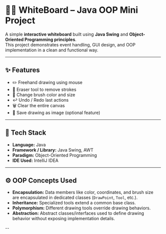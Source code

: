 
# 🧑‍💻 WhiteBoard – Java OOP Mini Project

A simple **interactive whiteboard** built using **Java Swing** and **Object-Oriented Programming principles**.  
This project demonstrates event handling, GUI design, and OOP implementation in a clean and functional way.

---

## ✨ Features
- ✏️ Freehand drawing using mouse  
- 🧹 Eraser tool to remove strokes  
- 🎨 Change brush color and size  
- ↩️ Undo / Redo last actions  
- 🗑️ Clear the entire canvas  
- 💾 Save drawing as image (optional feature)

---

## 🧱 Tech Stack
- **Language:** Java  
- **Framework / Library:** Java Swing, AWT  
- **Paradigm:** Object-Oriented Programming  
- **IDE Used:** IntelliJ IDEA

---

## ⚙️ OOP Concepts Used
- **Encapsulation:** Data members like color, coordinates, and brush size are encapsulated in dedicated classes (`DrawPoint`, `Tool`, etc.).  
- **Inheritance:** Specialized tools extend a common base class.  
- **Polymorphism:** Different drawing tools override drawing behaviors.  
- **Abstraction:** Abstract classes/interfaces used to define drawing behavior without exposing implementation details.  

--
